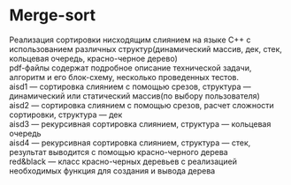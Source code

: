 # Merge-sort
Реализация сортировки нисходящим слиянием на языке C++ с использованием различных структур(динамический массив, дек, стек, кольцевая очередь, красно-черное дерево)       
pdf-файлы содержат подробное описание технической задачи, алгоритм и его блок-схему, несколько проведенных тестов.   
aisd1 — сортировка слиянием с помощью срезов, структура — динамический или статический массив(по выбору пользователя)  
aisd2 — сортировка слиянием с помощью срезов, расчет сложности сортировки, структура — дек           
aisd3 — рекурсивная сортировка слиянием, структура — кольцевая очередь  
aisd4 — рекурсивная сортировка слиянием, структура — стек, результат выводится с помощью красно-черного дерева          
red&black — класс красно-черных деревьев с реализацией необходимых функция для создания и вывода дерева
